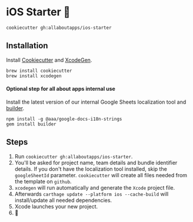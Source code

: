 # iOS Starter 📱

`cookiecutter gh:allaboutapps/ios-starter`

## Installation

Install [Cookiecutter](https://cookiecutter.readthedocs.io/en/latest/installation.html) and [XcodeGen](https://github.com/yonaskolb/XcodeGen#installing). 

```
brew install cookiecutter
brew install xcodegen
```

#### Optional step for all about apps internal use
Install the latest version of our internal Google Sheets localization tool and [builder](https://rubygems.org/gems/builder).

```
npm install -g @aaa/google-docs-i18n-strings
gem install builder
```

## Steps

1. Run `cookiecutter gh:allaboutapps/ios-starter`.
2. You'll be asked for project name, team details and bundle identifier details. If you don't have the localization tool installed, skip the `googleSheetId` parameter. `cookiecutter` will create all files needed from the template on `github`.
3. `xcodegen` will run automatically and generate the `Xcode` project file.
4. Afterwards `carthage update --platform ios --cache-build` will install/update all needed dependencies.
5. Xcode launches your new project.
6. 🚀
